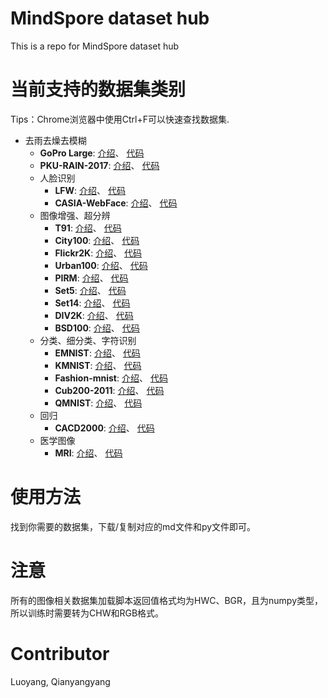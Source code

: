 # MindSpore dataset hub

This is a repo for MindSpore dataset hub

# 当前支持的数据集类别

Tips：Chrome浏览器中使用Ctrl+F可以快速查找数据集.

+ 去雨去燥去模糊
  + **GoPro Large**: [介绍](./docs/gopro_large.md)、 [代码](./cv/gopro_large.py)
  + **PKU-RAIN-2017**: [介绍](./docs/raindata.md)、 [代码](./cv/raindata.py)
  + 人脸识别
    + **LFW**: [介绍](./docs/lfw.md)、 [代码](./cv/lfw.py)
    + **CASIA-WebFace**: [介绍](./docs/webface.md)、 [代码](./cv/webface.py)
  + 图像增强、超分辨
    + **T91**: [介绍](./docs/t91.md)、 [代码](./cv/t91.py)
    + **City100**: [介绍](./docs/city100.md)、 [代码](./cv/city100.py)
    + **Flickr2K**: [介绍](./docs/flickr2k.md)、 [代码](./cv/flickr2k.py)
    + **Urban100**: [介绍](./docs/urban100.md)、 [代码](./cv/urban100.py)
    + **PIRM**: [介绍](./docs/pirm.md)、 [代码](./cv/pirm.py)
    + **Set5**: [介绍](docs/set5.md)、 [代码](./cv/set5.py)
    + **Set14**: [介绍](docs/set14.md)、 [代码](./cv/set14.py)
    + **DIV2K**: [介绍](docs/div2k.md)、 [代码](./cv/div2k.py)
    + **BSD100**: [介绍](./docs/bsd100.md)、 [代码](./cv/bsd100.py)
  + 分类、细分类、字符识别
    + **EMNIST**: [介绍](docs/emnist.md)、 [代码](./cv/emnist.py)
    + **KMNIST**: [介绍](docs/kmnist.md)、 [代码](./cv/kmnist.py)
    + **Fashion-mnist**: [介绍](docs/fashion-mnist.md)、 [代码](./cv/fashion-mnist.py)
    + **Cub200-2011**: [介绍](docs/cub200_2011.md)、 [代码](./cv/cub200_2011.py)
    + **QMNIST**: [介绍](./docs/qmnist.md)、 [代码](./cv/qmnist.py)
  + 回归
    + **CACD2000**: [介绍](./docs/cacd2000.md)、 [代码](./cv/cacd2000.py)
  + 医学图像
    + **MRI**: [介绍](./docs/mri.md)、 [代码](./cv/mri.py)

# 使用方法

找到你需要的数据集，下载/复制对应的md文件和py文件即可。

# 注意

所有的图像相关数据集加载脚本返回值格式均为HWC、BGR，且为numpy类型，所以训练时需要转为CHW和RGB格式。

# Contributor

Luoyang, Qianyangyang

